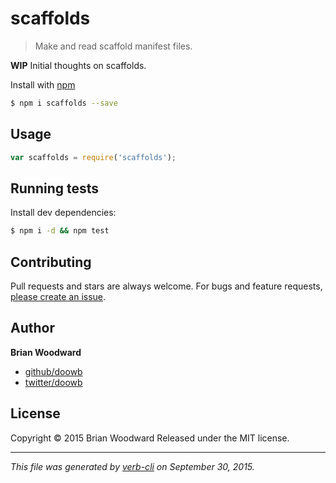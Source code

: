 # scaffolds

> Make and read scaffold manifest files.

**WIP** Initial thoughts on scaffolds.

Install with [npm](https://www.npmjs.com/)

```sh
$ npm i scaffolds --save
```

## Usage

```js
var scaffolds = require('scaffolds');
```

## Running tests

Install dev dependencies:

```sh
$ npm i -d && npm test
```

## Contributing

Pull requests and stars are always welcome. For bugs and feature requests, [please create an issue](https://github.com/doowb/scaffolds/issues/new).

## Author

**Brian Woodward**

+ [github/doowb](https://github.com/doowb)
+ [twitter/doowb](http://twitter.com/doowb)

## License

Copyright © 2015 Brian Woodward
Released under the MIT license.

***

_This file was generated by [verb-cli](https://github.com/assemble/verb-cli) on September 30, 2015._